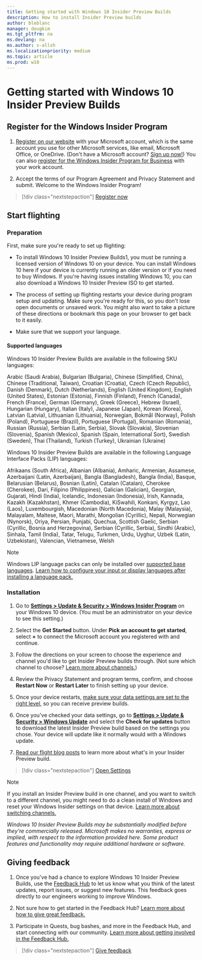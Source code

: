 ```yaml
---
title: Getting started with Windows 10 Insider Preview Builds
description: How to install Insider Preview builds 
author: bleblanc
manager: dougkim
ms.tgt_pltfrm: na
ms.devlang: na
ms.author: v-allsh
ms.localizationpriority: medium
ms.topic: article
ms.prod: w10
---
```


# Getting started with Windows 10 Insider Preview Builds 

## Register for the Windows Insider Program
1. [Register on our website](https://insider.windows.com/register) with your Microsoft account, which is the same account you use for other Microsoft services, like email, Microsoft Office, or OneDrive. (Don't have a Microsoft account? [Sign up now!](https://account.microsoft.com/account)) You can also [register for the Windows Insider Program for Business](https://docs.microsoft.com/windows-insider/at-work-pro/wip-4-biz-register) with your work account.

2. Accept the terms of our Program Agreement and Privacy Statement and submit. Welcome to the Windows Insider Program!

> [!div class="nextstepaction"]
> [Register now](https://insider.windows.com/register)

## Start flighting

### Preparation

First, make sure you're ready to set up flighting:

- To install Windows 10 Insider Preview Builds1, you must be running a licensed version of Windows 10 on your device. You can install Windows 10 here if your device is currently running an older version or if you need to buy Windows. If you're having issues installing Windows 10, you can also download a Windows 10 Insider Preview ISO to get started.

- The process of setting up flighting restarts your device during program setup and updating. Make sure you're ready for this, so you don't lose open documents or unsaved work. You might also want to take a picture of these directions or bookmark this page on your browser to get back to it easily.

- Make sure that we support your language.

#### Supported languages

Windows 10 Insider Preview Builds are available in the following SKU languages:

Arabic (Saudi Arabia), Bulgarian (Bulgaria), Chinese (Simplified, China), Chinese (Traditional, Taiwan), Croatian (Croatia), Czech (Czech Republic), Danish (Denmark), Dutch (Netherlands), English (United Kingdom), English (United States), Estonian (Estonia), Finnish (Finland), French (Canada), French (France), German (Germany), Greek (Greece), Hebrew (Israel), Hungarian (Hungary), Italian (Italy), Japanese (Japan), Korean (Korea), Latvian (Latvia), Lithuanian (Lithuania), Norwegian, Bokmål (Norway), Polish (Poland), Portuguese (Brazil), Portuguese (Portugal), Romanian (Romania), Russian (Russia), Serbian (Latin, Serbia), Slovak (Slovakia), Slovenian (Slovenia), Spanish (Mexico), Spanish (Spain, International Sort), Swedish (Sweden), Thai (Thailand), Turkish (Turkey), Ukrainian (Ukraine)

Windows 10 Insider Preview Builds are available in the following Language Interface Packs (LIP) languages:

Afrikaans (South Africa), Albanian (Albania), Amharic, Armenian, Assamese, Azerbaijani (Latin, Azerbaijan), Bangla (Bangladesh), Bangla (India), Basque, Belarusian (Belarus), Bosnian (Latin), Catalan (Catalan), Cherokee (Cherokee), Dari, Filipino (Philippines), Galician (Galician), Georgian, Gujarati, Hindi (India), Icelandic, Indonesian (Indonesia), Irish, Kannada, Kazakh (Kazakhstan), Khmer (Cambodia), KiSwahili, Konkani, Kyrgyz, Lao (Laos), Luxembourgish, Macedonian (North Macedonia), Malay (Malaysia), Malayalam, Maltese, Maori, Marathi, Mongolian (Cyrillic), Nepali, Norwegian (Nynorsk), Oriya, Persian, Punjabi, Quechua, Scottish Gaelic, Serbian (Cyrillic, Bosnia and Herzegovina), Serbian (Cyrillic, Serbia), Sindhi (Arabic), Sinhala, Tamil (India), Tatar, Telugu, Turkmen, Urdu, Uyghur, Uzbek (Latin, Uzbekistan), Valencian, Vietnamese, Welsh

> [!NOTE] 
> Windows LIP language packs can only be installed over [supported base languages](https://support.microsoft.com/help/14236). [Learn how to configure your input or display languages after installing a language pack.](https://support.microsoft.com/help/4027670/windows-10-add-and-switch-input-and-display-language-preferences)

### Installation

1. Go to **[Settings > Update & Security > Windows Insider Program](https://aka.ms/WIPSettings)** on your Windows 10 device. (You must be an administrator on your device to see this setting.)

2. Select the **Get Started** button. Under **Pick an account to get started**, select **+** to connect the Microsoft account you registered with and continue.

3. Follow the directions on your screen to choose the experience and channel you'd like to get Insider Preview builds through. (Not sure which channel to choose? [Learn more about channels.](https://docs.microsoft.com/windows-insider/at-home/flighting))

4. Review the Privacy Statement and program terms, confirm, and choose **Restart Now** or **Restart Later** to finish setting up your device.

5. Once your device restarts, [make sure your data settings are set to the right level](https://docs.microsoft.com/windows-insider/at-home/data-settings), so you can receive preview builds.

6. Once you've checked your data settings, go to **[Settings > Update & Security > Windows Update](https://aka.ms/WIPWindowsUpdate)** and select the **Check for updates** button to download the latest Insider Preview build based on the settings you chose. Your device will update like it normally would with a Windows update.

7. [Read our flight blog posts](https://blogs.windows.com/windowsexperience/tag/windows-insider-program/) to learn more about what's in your Insider Preview build.

> [!div class="nextstepaction"]
> [Open Settings](https://aka.ms/WIPSettings)

> [!NOTE] 
> If you install an Insider Preview build in one channel, and you want to switch to a different channel, you might need to do a clean install of Windows and reset your Windows Insider settings on that device. [Learn more about switching channels.](https://docs.microsoft.com/windows-insider/at-home/flighting#switching-between-channels)

*Windows 10 Insider Preview Builds may be substantially modified before they're commercially released. Microsoft makes no warranties, express or implied, with respect to the information provided here. Some product features and functionality may require additional hardware or software.*

## Giving feedback

1. Once you've had a chance to explore Windows 10 Insider Preview Builds, use the [Feedback Hub](https://aka.ms/WIPFeedbackHub) to let us know what you think of the latest updates, report issues, or suggest new features. This feedback goes directly to our engineers working to improve Windows.

2. Not sure how to get started in the Feedback Hub? [Learn more about how to give great feedback.](https://docs.microsoft.com/windows-insider/at-home/feedback)

3. Participate in Quests, bug bashes, and more in the Feedback Hub, and start connecting with our community. [Learn more about getting involved in the Feedback Hub.](https://docs.microsoft.com/windows-insider/at-home/feedback)

> [!div class="nextstepaction"]
> [Give feedback](https://aka.ms/WIPFeedbackHub)
